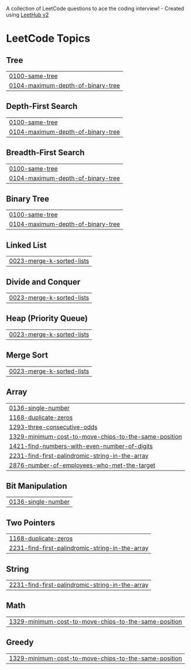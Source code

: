 A collection of LeetCode questions to ace the coding interview! - Created using [LeetHub v2](https://github.com/arunbhardwaj/LeetHub-2.0)
<!---LeetCode Topics Start-->
# LeetCode Topics
## Tree
|  |
| ------- |
| [0100-same-tree](https://github.com/binelbpe/leetcode/tree/master/0100-same-tree) |
| [0104-maximum-depth-of-binary-tree](https://github.com/binelbpe/leetcode/tree/master/0104-maximum-depth-of-binary-tree) |
## Depth-First Search
|  |
| ------- |
| [0100-same-tree](https://github.com/binelbpe/leetcode/tree/master/0100-same-tree) |
| [0104-maximum-depth-of-binary-tree](https://github.com/binelbpe/leetcode/tree/master/0104-maximum-depth-of-binary-tree) |
## Breadth-First Search
|  |
| ------- |
| [0100-same-tree](https://github.com/binelbpe/leetcode/tree/master/0100-same-tree) |
| [0104-maximum-depth-of-binary-tree](https://github.com/binelbpe/leetcode/tree/master/0104-maximum-depth-of-binary-tree) |
## Binary Tree
|  |
| ------- |
| [0100-same-tree](https://github.com/binelbpe/leetcode/tree/master/0100-same-tree) |
| [0104-maximum-depth-of-binary-tree](https://github.com/binelbpe/leetcode/tree/master/0104-maximum-depth-of-binary-tree) |
## Linked List
|  |
| ------- |
| [0023-merge-k-sorted-lists](https://github.com/binelbpe/leetcode/tree/master/0023-merge-k-sorted-lists) |
## Divide and Conquer
|  |
| ------- |
| [0023-merge-k-sorted-lists](https://github.com/binelbpe/leetcode/tree/master/0023-merge-k-sorted-lists) |
## Heap (Priority Queue)
|  |
| ------- |
| [0023-merge-k-sorted-lists](https://github.com/binelbpe/leetcode/tree/master/0023-merge-k-sorted-lists) |
## Merge Sort
|  |
| ------- |
| [0023-merge-k-sorted-lists](https://github.com/binelbpe/leetcode/tree/master/0023-merge-k-sorted-lists) |
## Array
|  |
| ------- |
| [0136-single-number](https://github.com/binelbpe/leetcode/tree/master/0136-single-number) |
| [1168-duplicate-zeros](https://github.com/binelbpe/leetcode/tree/master/1168-duplicate-zeros) |
| [1293-three-consecutive-odds](https://github.com/binelbpe/leetcode/tree/master/1293-three-consecutive-odds) |
| [1329-minimum-cost-to-move-chips-to-the-same-position](https://github.com/binelbpe/leetcode/tree/master/1329-minimum-cost-to-move-chips-to-the-same-position) |
| [1421-find-numbers-with-even-number-of-digits](https://github.com/binelbpe/leetcode/tree/master/1421-find-numbers-with-even-number-of-digits) |
| [2231-find-first-palindromic-string-in-the-array](https://github.com/binelbpe/leetcode/tree/master/2231-find-first-palindromic-string-in-the-array) |
| [2876-number-of-employees-who-met-the-target](https://github.com/binelbpe/leetcode/tree/master/2876-number-of-employees-who-met-the-target) |
## Bit Manipulation
|  |
| ------- |
| [0136-single-number](https://github.com/binelbpe/leetcode/tree/master/0136-single-number) |
## Two Pointers
|  |
| ------- |
| [1168-duplicate-zeros](https://github.com/binelbpe/leetcode/tree/master/1168-duplicate-zeros) |
| [2231-find-first-palindromic-string-in-the-array](https://github.com/binelbpe/leetcode/tree/master/2231-find-first-palindromic-string-in-the-array) |
## String
|  |
| ------- |
| [2231-find-first-palindromic-string-in-the-array](https://github.com/binelbpe/leetcode/tree/master/2231-find-first-palindromic-string-in-the-array) |
## Math
|  |
| ------- |
| [1329-minimum-cost-to-move-chips-to-the-same-position](https://github.com/binelbpe/leetcode/tree/master/1329-minimum-cost-to-move-chips-to-the-same-position) |
## Greedy
|  |
| ------- |
| [1329-minimum-cost-to-move-chips-to-the-same-position](https://github.com/binelbpe/leetcode/tree/master/1329-minimum-cost-to-move-chips-to-the-same-position) |
<!---LeetCode Topics End-->